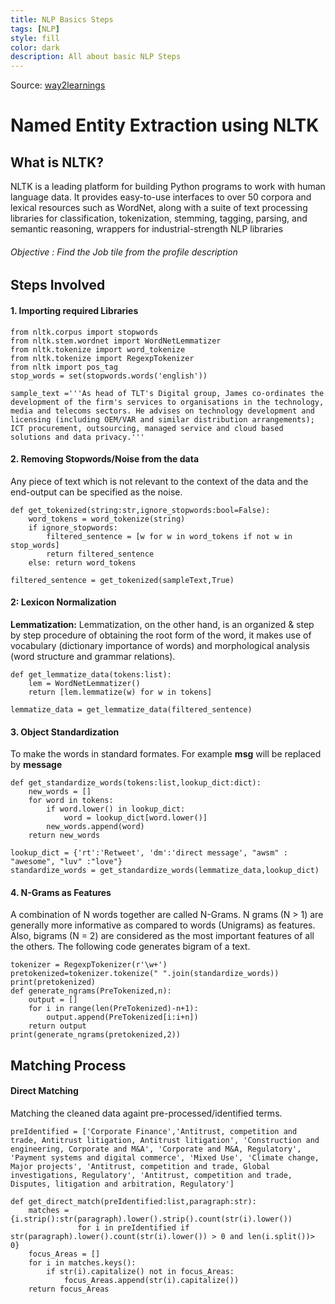 ```yaml
---
title: NLP Basics Steps
tags: [NLP]
style: fill
color: dark
description: All about basic NLP Steps
---
```


Source: [way2learnings](https://sites.google.com/view/way2learnings/nlp)

# Named Entity Extraction using NLTK

## What is NLTK?
NLTK is a leading platform for building Python programs to work with human language data. It provides easy-to-use interfaces to over 50 corpora and lexical resources such as WordNet, along with a suite of text processing libraries for classification, tokenization, stemming, tagging, parsing, and semantic reasoning, wrappers for industrial-strength NLP libraries

###### Objective :  Find the Job tile from the profile description

## Steps Involved

#### 1. Importing required Libraries

    from nltk.corpus import stopwords
    from nltk.stem.wordnet import WordNetLemmatizer
    from nltk.tokenize import word_tokenize
    from nltk.tokenize import RegexpTokenizer
    from nltk import pos_tag
    stop_words = set(stopwords.words('english'))
    
    sample_text ='''As head of TLT's Digital group, James co-ordinates the development of the firm's services to organisations in the technology, media and telecoms sectors. He advises on technology development and licensing (including OEM/VAR and similar distribution arrangements); ICT procurement, outsourcing, managed service and cloud based solutions and data privacy.'''

#### 2. Removing Stopwords/Noise from the data
Any piece of text which is not relevant to the context of the data and the end-output can be specified as the noise.

    def get_tokenized(string:str,ignore_stopwords:bool=False):
        word_tokens = word_tokenize(string)
        if ignore_stopwords:
            filtered_sentence = [w for w in word_tokens if not w in stop_words]
            return filtered_sentence
        else: return word_tokens
    
    filtered_sentence = get_tokenized(sampleText,True)

#### 2: Lexicon Normalization
**Lemmatization:** Lemmatization, on the other hand, is an organized & step by step procedure of obtaining the root form of the word, it makes use of vocabulary (dictionary importance of words) and morphological analysis (word structure and grammar relations).

    def get_lemmatize_data(tokens:list):
        lem = WordNetLemmatizer()
        return [lem.lemmatize(w) for w in tokens]
		
    lemmatize_data = get_lemmatize_data(filtered_sentence)

#### 3.  Object Standardization
To make the words in standard formates. For example **msg** will be replaced by **message**

    def get_standardize_words(tokens:list,lookup_dict:dict):
        new_words = []
        for word in tokens:
            if word.lower() in lookup_dict:
                word = lookup_dict[word.lower()]
            new_words.append(word)
        return new_words
    
    lookup_dict = {'rt':'Retweet', 'dm':'direct message', "awsm" : "awesome", "luv" :"love"}
    standardize_words = get_standardize_words(lemmatize_data,lookup_dict) 

#### 4. N-Grams as Features
A combination of N words together are called N-Grams. N grams (N > 1) are generally more informative as compared to words (Unigrams) as features. Also, bigrams (N = 2) are considered as the most important features of all the others. The following code generates bigram of a text.

    tokenizer = RegexpTokenizer(r'\w+')
    pretokenized=tokenizer.tokenize(" ".join(standardize_words))
    print(pretokenized)
    def generate_ngrams(PreTokenized,n):
        output = []
        for i in range(len(PreTokenized)-n+1):
            output.append(PreTokenized[i:i+n])
        return output
    print(generate_ngrams(pretokenized,2))

## Matching Process

#### Direct Matching

Matching the cleaned data againt pre-processed/identified terms.
    
	preIdentified = ['Corporate Finance','Antitrust, competition and trade, Antitrust litigation, Antitrust litigation', 'Construction and engineering, Corporate and M&A', 'Corporate and M&A, Regulatory', 'Payment systems and digital commerce', 'Mixed Use', 'Climate change, Major projects', 'Antitrust, competition and trade, Global investigations, Regulatory', 'Antitrust, competition and trade, Disputes, litigation and arbitration, Regulatory']
    
    def get_direct_match(preIdentified:list,paragraph:str):
        matches = {i.strip():str(paragraph).lower().strip().count(str(i).lower())
                   for i in preIdentified if str(paragraph).lower().count(str(i).lower()) > 0 and len(i.split())> 0}
        focus_Areas = []
        for i in matches.keys():
            if str(i).capitalize() not in focus_Areas:
                focus_Areas.append(str(i).capitalize())
        return focus_Areas

